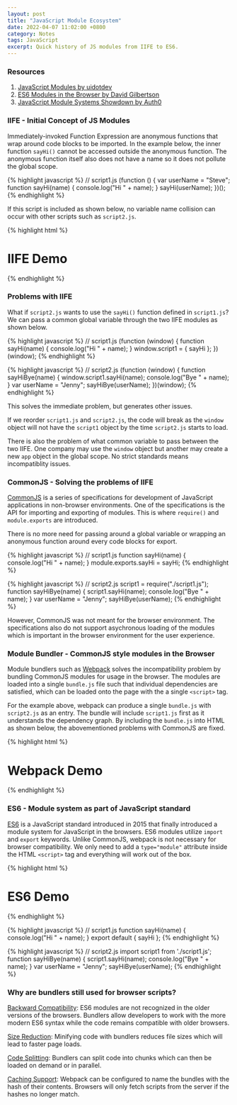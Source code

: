 ```yaml
---
layout: post
title: "JavaScript Module Ecosystem"
date: 2022-04-07 11:02:00 +0800
category: Notes
tags: JavaScript
excerpt: Quick history of JS modules from IIFE to ES6.
---
```


### Resources

1. [JavaScript Modules by uidotdev](https://www.youtube.com/watch?v=qJWALEoGge4)
2. [ES6 Modules in the Browser by David Gilbertson](https://david-gilbertson.medium.com/es6-modules-in-the-browser-are-they-ready-yet-715ca2c94d09)
3. [JavaScript Module Systems Showdown by Auth0](https://auth0.com/blog/javascript-module-systems-showdown/)

### IIFE - Initial Concept of JS Modules

Immediately-invoked Function Expression are anonymous functions that wrap around code blocks to be imported. In the example below, the inner function `sayHi()` cannot be accessed outside the anonymous function. The anonymous function itself also does not have a name so it does not pollute the global scope.

{% highlight javascript %}
// script1.js
(function () {
    var userName = "Steve";
    function sayHi(name) {
        console.log("Hi " + name);
    }
    sayHi(userName);
})();
{% endhighlight %}

If this script is included as shown below, no variable name collision can occur with other scripts such as `script2.js`.

{% highlight html %}
<!DOCTYPE html>
<html>
    <head>
        <title>JavaScript Demo</title>
        <script src="script1.js"></script>
        <script src="script2.js"></script>
    </head>
    <body>
        <h1>IIFE Demo</h1>
    </body>
</html>
{% endhighlight %}

### Problems with IIFE

What if `script2.js` wants to use the `sayHi()` function defined in `script1.js`? We can pass a common global variable through the two IIFE modules as shown below.

{% highlight javascript %}
// script1.js
(function (window) {
    function sayHi(name) {
        console.log("Hi " + name);
    }
    window.script1 = { sayHi };
})(window);
{% endhighlight %}

{% highlight javascript %}
// script2.js
(function (window) {
    function sayHiBye(name) {
        window.script1.sayHi(name);
        console.log("Bye " + name);
    }
    var userName = "Jenny";
    sayHiBye(userName);
})(window);
{% endhighlight %}

This solves the immediate problem, but generates other issues.

If we reorder `script1.js` and `script2.js`, the code will break as the `window` object will not have the `script1` object by the time `script2.js` starts to load.

There is also the problem of what common variable to pass between the two IIFE. One company may use the `window` object but another may create a new `app` object in the global scope. No strict standards means incompatiblity issues.

### CommonJS - Solving the problems of IIFE

[CommonJS](https://en.wikipedia.org/wiki/CommonJS) is a series of specifications for development of JavaScript applications in non-browser environments. One of the specifications is the API for importing and exporting of modules. This is where `require()` and `module.exports` are introduced.

There is no more need for passing around a global variable or wrapping an anonymous function around every code blocks for export.

{% highlight javascript %}
// script1.js
function sayHi(name) {
    console.log("Hi " + name);
}
module.exports.sayHi = sayHi;
{% endhighlight %}

{% highlight javascript %}
// script2.js
script1 = require("./script1.js");
function sayHiBye(name) {
    script1.sayHi(name);
    console.log("Bye " + name);
}
var userName = "Jenny";
sayHiBye(userName);
{% endhighlight %}

However, CommonJS was not meant for the browser environment. The specifications also do not support asychronous loading of the modules which is important in the browser environment for the user experience.

### Module Bundler - CommonJS style modules in the Browser

Module bundlers such as [Webpack](https://webpack.js.org/) solves the incompatibility problem by bundling CommonJS modules for usage in the browser. The modules are loaded into a single `bundle.js` file such that individual dependencies are satisfied, which can be loaded onto the page with the a single `<script>` tag.

For the example above, webpack can produce a single `bundle.js` with `script2.js` as an entry. The bundle will include `script1.js` first as it understands the dependency graph. By including the `bundle.js` into HTML as shown below, the abovementioned problems with CommonJS are fixed.

{% highlight html %}
<!DOCTYPE html>
<html>
    <head>
        <title>JavaScript Demo</title>
        <script src="bundle.js"></script>
    </head>
    <body>
        <h1>Webpack Demo</h1>
    </body>
</html>
{% endhighlight %}

### ES6 - Module system as part of JavaScript standard

[ES6](https://www.w3schools.com/js/js_es6.asp) is a JavaScript standard introduced in 2015 that finally introduced a module system for JavaScript in the browsers. ES6 modules utilize `import` and `export` keywords. Unlike CommonJS, webpack is not necessary for browser compatibility. We only need to add a `type="module"` attribute inside the HTML `<script>` tag and everything will work out of the box.

{% highlight html %}
<!DOCTYPE html>
<html>
    <head>
        <title>JavaScript Demo</title>
        <script type="module" src="script2.js"></script>
    </head>
    <body>
        <h1>ES6 Demo</h1>
    </body>
</html>
{% endhighlight %}

{% highlight javascript %}
// script1.js
function sayHi(name) {
    console.log("Hi " + name);
}
export default { sayHi };
{% endhighlight %}

{% highlight javascript %}
// script2.js
import script1 from './script1.js';
function sayHiBye(name) {
    script1.sayHi(name);
    console.log("Bye " + name);
}
var userName = "Jenny";
sayHiBye(userName);
{% endhighlight %}

### Why are bundlers still used for browser scripts?

<ins>Backward Compatibility</ins>: ES6 modules are not recognized in the older versions of the browsers. Bundlers allow developers to work with the more modern ES6 syntax while the code remains compatible with older browsers.

<ins>Size Reduction</ins>: Minifying code with bundlers reduces file sizes which will lead to faster page loads.

<ins>Code Splitting</ins>: Bundlers can split code into chunks which can then be loaded on demand or in parallel.

<ins>Caching Support</ins>: Webpack can be configured to name the bundles with the hash of their contents. Browsers will only fetch scripts from the server if the hashes no longer match.
